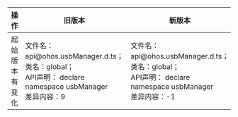 | 操作 | 旧版本 | 新版本 | d.ts文件 |
| ---- | ------ | ------ | -------- |
|起始版本有变化|文件名：api\@ohos.usbManager.d.ts；<br>类名：global；<br>API声明： declare namespace usbManager<br>差异内容：9|文件名：api\@ohos.usbManager.d.ts；<br>类名：global；<br>API声明： declare namespace usbManager<br>差异内容：-1|api\@ohos.usbManager.d.ts|
